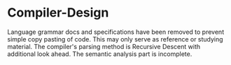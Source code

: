 # Compiler-Design

Language grammar docs and specifications have been removed to prevent simple copy pasting of code. This may only serve as reference or studying material. The compiler's parsing method is Recursive Descent with additional look ahead. The semantic analysis part is incomplete.
